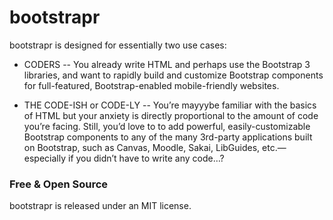 bootstrapr
==========

bootstrapr is designed for essentially two use cases:

- CODERS -- You already write HTML and perhaps use the Bootstrap 3 libraries, and want to rapidly build and customize Bootstrap components for full-featured, Bootstrap-enabled mobile-friendly websites.

- THE CODE-ISH or CODE-LY -- You’re mayyybe familiar with the basics of HTML but your anxiety is directly proportional to the amount of code you’re facing. Still, you’d love to to add powerful, easily-customizable Bootstrap components to any of the many 3rd-party applications built on Bootstrap, such as Canvas, Moodle, Sakai, LibGuides, etc.—especially if you didn’t have to write any code…?

### Free & Open Source
bootstrapr is released under an MIT license.

